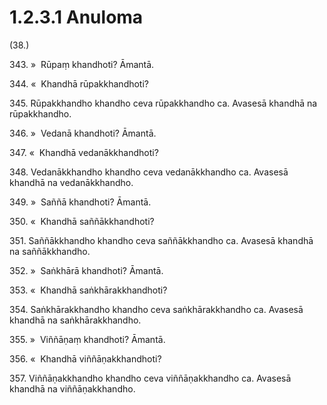 

# 1.2.3.1 Anuloma





(38.)

343\. »  Rūpaṃ khandhoti? Āmantā.

344\. «  Khandhā rūpakkhandhoti?

345\. Rūpakkhandho khandho ceva rūpakkhandho ca. Avasesā khandhā na rūpakkhandho.

346\. »  Vedanā khandhoti? Āmantā.

347\. «  Khandhā vedanākkhandhoti?

348\. Vedanākkhandho khandho ceva vedanākkhandho ca. Avasesā khandhā na vedanākkhandho.

349\. »  Saññā khandhoti? Āmantā.

350\. «  Khandhā saññākkhandhoti?

351\. Saññākkhandho khandho ceva saññākkhandho ca. Avasesā khandhā na saññākkhandho.

352\. »  Saṅkhārā khandhoti? Āmantā.

353\. «  Khandhā saṅkhārakkhandhoti?

354\. Saṅkhārakkhandho khandho ceva saṅkhārakkhandho ca. Avasesā khandhā na saṅkhārakkhandho.

355\. »  Viññāṇaṃ khandhoti? Āmantā.

356\. «  Khandhā viññāṇakkhandhoti?

357\. Viññāṇakkhandho khandho ceva viññāṇakkhandho ca. Avasesā khandhā na viññāṇakkhandho.



